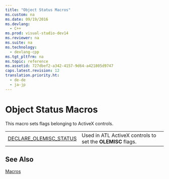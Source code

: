 ```yaml
---
title: "Object Status Macros"
ms.custom: na
ms.date: 09/19/2016
ms.devlang: 
  - C++
ms.prod: visual-studio-dev14
ms.reviewer: na
ms.suite: na
ms.technology: 
  - devlang-cpp
ms.tgt_pltfrm: na
ms.topic: reference
ms.assetid: 727dbef2-a342-4157-9d64-a421805d9747
caps.latest.revision: 12
translation.priority.ht: 
  - de-de
  - ja-jp
---
```

# Object Status Macros
This macro sets flags belonging to ActiveX controls.  
  
|||  
|-|-|  
|[DECLARE_OLEMISC_STATUS](../vs140/DECLARE_OLEMISC_STATUS.md)|Used in ATL ActiveX controls to set the **OLEMISC** flags.|  
  
## See Also  
 [Macros](../vs140/ATL-Macros.md)